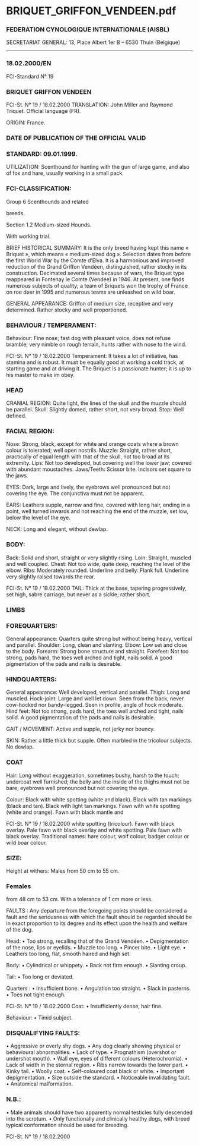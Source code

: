 # BRIQUET_GRIFFON_VENDEEN.pdf


### FEDERATION CYNOLOGIQUE INTERNATIONALE (AISBL)


SECRETARIAT GENERAL: 13, Place Albert 1er  B – 6530 Thuin (Belgique)
______________________________________________________________________________

### 18.02.2000/EN



FCI-Standard N° 19


### BRIQUET GRIFFON VENDEEN




FCI-St. N° 19 / 18.02.2000
TRANSLATION: John Miller and Raymond Triquet.  Official
language (FR).


ORIGIN: France.

### DATE OF PUBLICATION OF THE OFFICIAL VALID



### STANDARD: 09.01.1999.



UTILIZATION: Scenthound for hunting with the gun of large
game, and also of fox and hare, usually working in a small pack.

### FCI-CLASSIFICATION:


Group 6
Scenthounds and related



breeds.



Section 1.2 Medium-sized Hounds.

With working trial.



BRIEF HISTORICAL SUMMARY: It is the only breed having
kept this name « Briquet », which means « medium-sized dog ».
Selection dates from before the first World War by the Comte
d’Elva.  It is a harmonious and improved reduction of the Grand
Griffon Vendéen, distinguished, rather stocky in its construction.
Decimated several times because of wars, the Briquet type
reappeared in Fontenay le Comte (Vendée) in 1946.  At present, one
finds numerous subjects of quality; a team of Briquets won the
trophy of France on roe deer in 1995 and numerous teams are
unleashed on wild boar.

GENERAL APPEARANCE: Griffon of medium size, receptive
and very determined.  Rather stocky and well proportioned.

### BEHAVIOUR / TEMPERAMENT:


Behaviour: Fine nose; fast dog with pleasant voice, does not refuse
bramble; very nimble on rough terrain, hunts rather with nose to the
wind.



FCI-St. N° 19 / 18.02.2000
Temperament: It takes a lot of initiative, has stamina and is robust.  It
must be equally good at working a cold track, at starting game and at
driving it. The Briquet is a passionate hunter; it is up to his master to
make im obey.

### HEAD



CRANIAL REGION: Quite light, the lines of the skull and the
muzzle should be parallel.
Skull: Slightly domed, rather short, not very broad.
Stop: Well defined.

### FACIAL REGION:


Nose: Strong, black, except for white and orange coats where a
brown colour is tolerated; well open nostrils.
Muzzle: Straight, rather short, practically of equal length with that of
the skull, not too broad at its extremity.
Lips: Not too developed, but covering well the lower jaw; covered
with abundant moustaches.
Jaws/Teeth: Scissor bite.  Incisors set square to the jaws.

EYES: Dark, large and lively, the eyebrows well pronounced but not
covering the eye.  The conjunctiva must not be apparent.

EARS: Leathers supple, narrow and fine, covered with long hair,
ending in a point, well turned inwards and not reaching the end of the
muzzle, set low, below the level of the eye.

NECK: Long and elegant, without dewlap.

### BODY:


Back: Solid and short, straight or very slightly rising.
Loin: Straight, muscled and well coupled.
Chest: Not too wide, quite deep, reaching the level of the elbow.
Ribs: Moderately rounded.
Underline and belly: Flank full.  Underline very slightly raised
towards the rear.



FCI-St. N° 19 / 18.02.2000
TAIL: Thick at the base, tapering progressively, set high, sabre
carriage, but never as a sickle; rather short.


### LIMBS



### FOREQUARTERS:


General appearance: Quarters quite strong but without being heavy,
vertical and parallel.
Shoulder: Long, clean and slanting.
Elbow: Low set and close to the body.
Forearm: Strong bone structure and straight.
Forefeet: Not too strong, pads hard, the toes well arched and tight,
nails solid.  A good pigmentation of the pads and nails is desirable.

### HINDQUARTERS:


General appearance: Well developed, vertical and parallel.
Thigh: Long and muscled.
Hock-joint: Large and well let down.  Seen from the back, never
cow-hocked nor bandy-legged.  Seen in profile, angle of hock
moderate.
Hind feet: Not too strong, pads hard, the toes well arched and tight,
nails solid.  A good pigmentation of the pads and nails is desirable.

GAIT / MOVEMENT: Active and supple, not jerky nor bouncy.

SKIN: Rather a little thick but supple.  Often marbled in the tricolour
subjects.  No dewlap.

### COAT


Hair: Long without exaggeration, sometimes bushy, harsh to the
touch; undercoat well furnished; the belly and the inside of the thighs
must not be bare; eyebrows well pronounced but not covering the
eye.

Colour: Black with white spotting (white and black).  Black with tan
markings (black and tan).  Black with light tan markings.  Fawn with
white spotting (white and orange).  Fawn with black mantle and


FCI-St. N° 19 / 18.02.2000
white spotting (tricolour).  Fawn with black overlay. Pale fawn with
black overlay and white spotting.  Pale fawn with black overlay.
Traditional names: hare colour, wolf colour, badger colour or wild
boar colour.

### SIZE:


Height at withers: Males
from 50 cm to 55 cm.

### Females


from 48 cm to 53 cm.
With a tolerance of 1 cm more or less.

FAULTS : Any departure from the foregoing points should be
considered a fault and the seriousness with which the fault should be
regarded should be in exact proportion to its degree and its effect
upon the health and welfare of the dog.

Head:
• Too strong, recalling that of the Grand Vendéen.
• Depigmentation of the nose, lips or eyelids.
• Muzzle too long.
• Pincer bite.
• Light eye.
• Leathers too long, flat, smooth haired and high set.

Body:
• Cylindrical or whippety.
• Back not firm enough.
• Slanting croup.

Tail:
• Too long or deviated.

Quarters :
• Insufficient bone.
• Angulation too straight.
• Slack in pasterns.
• Toes not tight enough.



FCI-St. N° 19 / 18.02.2000
Coat:
• Insufficiently dense, hair fine.


Behaviour:
• Timid subject.

### DISQUALIFYING FAULTS:


• Aggressive or overly shy dogs.
• Any dog clearly showing physical or behavioural abnormalities.
• Lack of type.
• Prognathism (overshot or undershot mouth).
• Wall eye, eyes of different colours (Heterochromia).
• Lack of width in the sternal region.
• Ribs narrow towards the lower part.
• Kinky tail.
• Woolly coat.
• Self-coloured coat black or white.
• Important depigmentation.
• Size outside the standard.
• Noticeable invalidating fault.
• Anatomical malformation.

### N.B.:


• Male animals should have two apparently normal testicles fully
descended into the scrotum.
• Only functionally and clinically healthy dogs, with breed typical
conformation should be used for breeding.







FCI-St. N° 19 / 18.02.2000


